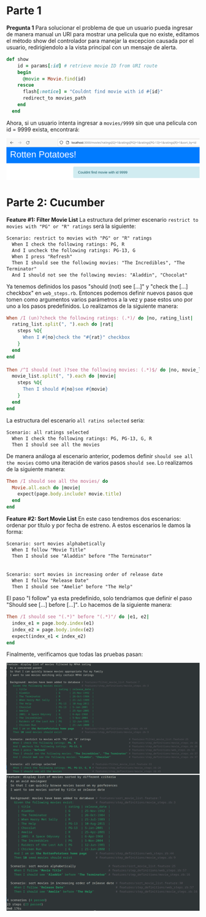 # Parte 1
**Pregunta 1**
Para solucionar el problema de que un usuario pueda ingresar de manera manual un URI para mostrar una pelicula que no existe, editamos el método show del controlador para manejar la excepcion causada por el usuario, redirigiendolo a la vista principal con un mensaje de alerta.

```ruby
def show
    id = params[:id] # retrieve movie ID from URI route
    begin
      @movie = Movie.find(id)
    rescue
      flash[:notice] = "Couldnt find movie with id #{id}"
      redirect_to movies_path
    end
  end
```

Ahora, si un usuario intenta ingresar a `movies/9999` sin que una pelicula con id = 9999 exista, encontrará:

![](/imgs/notice.png)

# Parte 2: Cucumber
**Feature #1: Filter Movie List** 
La estructura del primer escenario `restrict to movies with "PG" or "R" ratings` será la siguiente:
```
Scenario: restrict to movies with "PG" or "R" ratings
  When I check the following ratings: PG, R
  And I uncheck the following ratings: PG-13, G
  When I press "Refresh"
  Then I should see the following movies: "The Incredibles", "The Terminator"
  And I should not see the following movies: "Aladdin", "Chocolat"
```
Ya tenemos definidos los pasos "should (not) see [...]" y "check the [...] checkbox" en `web_steps.rb`. Entonces podemos definir nuevos pasos que tomen como argumentos varios parámetros a la vez y pase estos uno por uno a los pasos predefinidos. Lo realizamos de la siguiente manera:

```ruby
When /I (un)?check the following ratings: (.*)/ do |no, rating_list|
  rating_list.split(", ").each do |rat|
    steps %Q{
      When I #{no}check the "#{rat}" checkbox
    }
  end
end

Then /^I should (not )?see the following movies: (.*)$/ do |no, movie_list|
  movie_list.split(", ").each do |movie|
    steps %Q{
      Then I should #{no}see #{movie}
    }
  end
end
```

La estructura del escenario `all ratins selected` seria:
```
Scenario: all ratings selected
  When I check the following ratings: PG, PG-13, G, R
  Then I should see all the movies
```
De manera análoga al escenario anterior, podemos definir `should see all the movies` como una iteración de varios pasos `should see`. Lo realizamos de la siguiente manera:

```ruby
Then /I should see all the movies/ do
  Movie.all.each do |movie|
    expect(page.body.include? movie.title)
  end
end
```

**Feature #2: Sort Movie List**
En este caso tendremos dos escenarios: ordenar por título y por fecha de estreno. A estos escenarios le damos la forma:

```
Scenario: sort movies alphabetically
  When I follow "Movie Title"
  Then I should see "Aladdin" before "The Terminator"


Scenario: sort movies in increasing order of release date
  When I follow "Release Date"
  Then I should see "Amelie" before "The Help"
```

El paso "I follow" ya esta predefinido, solo tendriamos que definir el paso "Should see [...] before [...]". Lo hacemos de la siguiente manera:

```ruby
Then /I should see "(.*)" before "(.*)"/ do |e1, e2|
  index_e1 = page.body.index(e1)
  index_e2 = page.body.index(e2)
  expect(index_e1 < index_e2)
end
```

Finalmente, verificamos que todas las pruebas pasan:

![](./imgs/Feature1.png)
![](./imgs/Feature2.png)